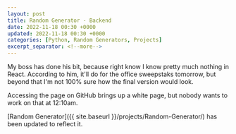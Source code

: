 ```yaml
---
layout: post
title: Random Generator - Backend
date: 2022-11-18 00:30 +0000
updated: 2022-11-18 00:30 +0000
categories: [Python, Random Generators, Projects]
excerpt_separator: <!--more-->
---
```


My boss has done his bit, because right know I know pretty much nothing in React. According to him, it'll do for the office sweepstaks tomorrow, but beyond that I'm not 100% sure how the final version would look.

Accessing the page on GitHub brings up a white page, but nobody wants to work on that at 12:10am.

[Random Generator]({{ site.baseurl }}/projects/Random-Generator/) has been updated to reflect it.
